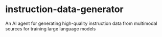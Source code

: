 # instruction-data-generator
An AI agent for generating high-quality instruction data from multimodal sources for training large language models
